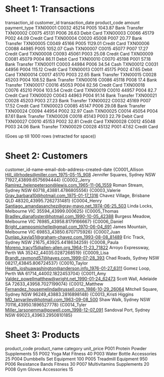 # Sheet 1: Transactions
transaction_id	customer_id	transaction_date	product_code	amount	payment_type
TXN00001	C0032	45214	P005	1043.87	Bank Transfer
TXN00002	C0075	45131	P006	26.63	Debit Card
TXN00003	C0066	45179	P002	44.09	Credit Card
TXN00004	C0020	45008	P007	20.77	Bank Transfer
TXN00005	C0049	45166	P005	1129.01	Credit Card
TXN00006	C0088	44985	P005	1052.07	Cash
TXN00007	C0015	45077	P007	17.27	Credit Card
TXN00008	C0093	45061	P003	25.08	Credit Card
TXN00009	C0081	45079	P004	86.11	Debit Card
TXN00010	C0070	45198	P001	57.18	Bank Transfer
TXN00011	C0003	44984	P006	34.54	Cash
TXN00012	C0031	44956	P004	115.12	Credit Card
TXN00013	C0011	45175	P002	47.65	Debit Card
TXN00014	C0017	45170	P003	22.65	Bank Transfer
TXN00015	C0028	45203	P004	108.52	Bank Transfer
TXN00016	C0086	45118	P008	17.4	Bank Transfer
TXN00017	C0016	45053	P004	82.56	Credit Card
TXN00018	C0076	45210	P004	103.54	Credit Card
TXN00019	C0010	44957	P004	82.7	Credit Card
TXN00020	C0043	44963	P004	91.14	Bank Transfer
TXN00021	C0028	45203	P003	27.23	Bank Transfer
TXN00022	C0032	45169	P007	17.52	Credit Card
TXN00023	C0085	45147	P006	29.08	Bank Transfer
TXN00024	C0094	44954	P002	32.97	Cash
TXN00025	C0014	45054	P004	87.61	Bank Transfer
TXN00026	C0018	45143	P003	22.79	Debit Card
TXN00027	C0010	45153	P002	32.81	Credit Card
TXN00028	C0012	45048	P003	24.06	Bank Transfer
TXN00029	C0028	45132	P001	47.62	Credit Card

(Goes up till 1000 rows (retracted for space))

# Sheet 2: Customers
customer_id-name-email-dob-address-created-date
{C0001_Allison Hill_jillrhodes@miller.com_1975-05-15_908 Jennifer Squares, Sydney NSW 71927_43899.6575694444}
{C0002_Jerry Ramirez_helenpeterson@lewis.com_1965-11-06_1559 Roman Stream, Sydney NSW 60718_43881.4786805556}
{C0003_Valerie Gray_barbara10@hotmail.com_1975-01-17_1316 Chavez Village, Brisbane QLD 48320_43995.7262731481}
{C0004_Henry Santiago_amandasanchez@gray-mayo.net_1974-06-25_503 Linda Locks, Melbourne VIC 35594_43999.000625}
{C0005_Thomas Bradley_dianafoster@hotmail.com_1990-10-05_42388 Burgess Meadow, Melbourne VIC 76985_43958.8179166667}
{C0006_Daniel Bright_camposmichelle@gmail.com_1970-06-04_691 James Mountain, Melbourne VIC 69853_43850.6707175926}
{C0007_Juan Dunlap_kayla51@graham-chavez.com_1993-08-08_81489 Eric Track, Sydney NSW 21675_43925.4418634259}
{C0008_Paula Moreno_tracy15@allen-allen.org_1964-11-23_71822 Arroyo Expressway, Perth WA 35242_44035.0287268519}
{C0009_Lisa Brandt_raymond57@hayes.com_1999-07-28_393 Chad Roads, Sydney NSW 08217_43845.806724537}
{C0010_Taylor Heath_joshuawashington@anderson.info_1976-01-27_6311 Gomez Loop, Perth WA 61714_44002.1822453704}
{C0011_Amy Valdez_powellmatthew@wright.net_1990-01-24_62473 Scott Wall, Adelaide SA 72633_43958.7027199074}
{C0012_Matthew Fernandez_housemelinda@russell.com_1986-10-29_26064 Mitchell Square, Sydney NSW 96249_43883.2816898148}
{C0013_Kristi Higgins MD_tanyariley@hotmail.com_1963-09-08_500 Shaw Walk, Sydney NSW 70116_43950.1896527778}
{C0014_Tyler Miller_larsonemma@powell.com_1998-12-07_091 Sandoval Port, Sydney NSW 69023_43963.2950810185}

# Sheet 3: Products
product_code	product_name	category	unit_price
P001	Protein Powder	Supplements	55
P002	Yoga Mat	Fitness	40
P003	Water Bottle	Accessories	25
P004	Dumbbells Set	Equipment	100
P005	Treadmill	Equipment	950
P006	Resistance Bands	Fitness	30
P007	Multivitamins	Supplements	20
P008	Gym Gloves	Accessories	15
